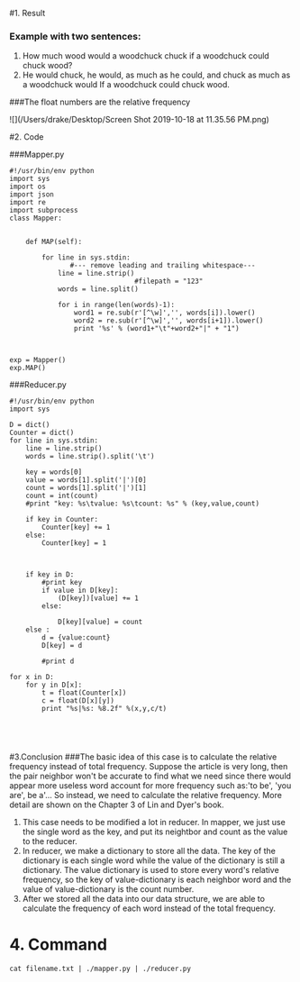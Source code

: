 #1. Result
### Example with two sentences:

1. How much wood would a woodchuck chuck if a woodchuck could chuck wood?
2. He would chuck, he would, as much as he could, and chuck as much as a woodchuck would If a woodchuck could chuck wood.


###The float numbers are the relative frequency

![](/Users/drake/Desktop/Screen Shot 2019-10-18 at 11.35.56 PM.png)

#2. Code

###Mapper.py
```
#!/usr/bin/env python
import sys
import os
import json
import re
import subprocess
class Mapper:

    
    def MAP(self):

        for line in sys.stdin:
               #--- remove leading and trailing whitespace---
            line = line.strip()
                               #filepath = "123"
            words = line.split()

            for i in range(len(words)-1):
                word1 = re.sub(r'[^\w]','', words[i]).lower()
                word2 = re.sub(r'[^\w]','', words[i+1]).lower()
                print '%s' % (word1+"\t"+word2+"|" + "1")



exp = Mapper()
exp.MAP()
```

###Reducer.py
```
#!/usr/bin/env python
import sys

D = dict()
Counter = dict()
for line in sys.stdin:
    line = line.strip()
    words = line.strip().split('\t')
     
    key = words[0]
    value = words[1].split('|')[0]
    count = words[1].split('|')[1]
    count = int(count)
    #print "key: %s\tvalue: %s\tcount: %s" % (key,value,count)
    
    if key in Counter:
        Counter[key] += 1
    else:
        Counter[key] = 1


    
    if key in D:
        #print key
        if value in D[key]:
            (D[key])[value] += 1
        else:
            
            D[key][value] = count
    else :
        d = {value:count}
        D[key] = d 

        #print d
    
for x in D:
    for y in D[x]:
        t = float(Counter[x])
        c = float(D[x][y])
        print "%s|%s: %8.2f" %(x,y,c/t)
    
    
    
    

```

#3.Conclusion
###The basic idea of this case is to calculate the relative frequency instead of total frequency. Suppose the article is very long, then the pair neighbor won't be accurate to find what we need since there would appear more useless word account for more frequency such as:'to be', 'you are', be a'... So instead, we need to calculate the relative frequency. More detail are shown on the Chapter 3 of Lin and Dyer's book.
1. This case needs to be modified a lot in reducer. In mapper, we just use the single word as the key, and put its neightbor and count as the value to the reducer.
2.  In reducer, we make a dictionary to store all the data. The key of the dictionary is each single word while the value of the dictionary is still a dictionary. The value dictionary is used to store every word's relative frequency, so the key of value-dictionary is each neighbor word and the value of value-dictionary is the count number.
3. After we stored all the data into our data structure, we are able to calculate the frequency of each word instead of the total frequency.

# 4. Command
```
cat filename.txt | ./mapper.py | ./reducer.py 
```